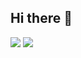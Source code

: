 ## Hi there 👋
![](https://github-readme-stats.vercel.app/api?username=AGE-00&count_private=true&show_icons=true&theme=dracula)
![](https://github-readme-stats.vercel.app/api/top-langs/?username=AGE-00&layout=compact&theme=dracula)

<!--
**AGE-00/AGE-00** is a ✨ _special_ ✨ repository because its `README.md` (this file) appears on your GitHub profile.

Here are some ideas to get you started:

- 🔭 I’m currently working on ...
- 🌱 I’m currently learning ...
- 👯 I’m looking to collaborate on ...
- 🤔 I’m looking for help with ...
- 💬 Ask me about ...
- 📫 How to reach me: ...
- 😄 Pronouns: ...
- ⚡ Fun fact: ...
-->

